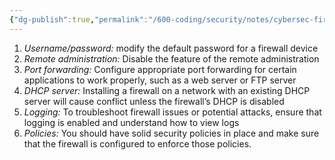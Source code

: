 ```yaml
---
{"dg-publish":true,"permalink":"/600-coding/security/notes/cybersec-firewall-setup/","tags":["CyberSecurity"]}
---
```


1. _Username/password:_ modify the default password for a firewall device
2. _Remote administration:_ Disable the feature of the remote administration
3. _Port forwarding:_ Configure appropriate port forwarding for certain applications to work properly, such as a web server or FTP server
4. _DHCP server:_ Installing a firewall on a network with an existing DHCP server will cause conflict unless the firewall’s DHCP is disabled
5. _Logging:_ To troubleshoot firewall issues or potential attacks, ensure that logging is enabled and understand how to view logs
6. _Policies:_ You should have solid security policies in place and make sure that the firewall is configured to enforce those policies.